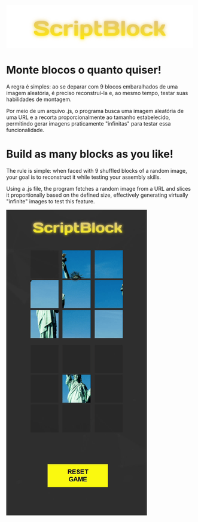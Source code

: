 <img src="./assets/ui/scriptblocklogo.png" alt="logo" width="500"/>

# Monte blocos o quanto quiser!

A regra é simples: ao se deparar com 9 blocos embaralhados de uma imagem aleatória, é preciso reconstruí-la e, ao mesmo tempo, testar suas habilidades de montagem.

Por meio de um arquivo .js, o programa busca uma imagem aleatória de uma URL e a recorta proporcionalmente ao tamanho estabelecido, permitindo gerar imagens praticamente "infinitas" para testar essa funcionalidade.


# Build as many blocks as you like!

The rule is simple: when faced with 9 shuffled blocks of a random image, your goal is to reconstruct it while testing your assembly skills.

Using a .js file, the program fetches a random image from a URL and slices it proportionally based on the defined size, effectively generating virtually "infinite" images to test this feature.


![Demo](./preview/scriptblock-playing.gif)

